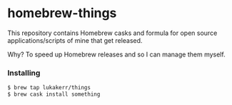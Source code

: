 # homebrew-things

This repository contains Homebrew casks and formula for open source applications/scripts
of mine that get released.

Why? To speed up Homebrew releases and so I can manage them myself.

### Installing

```bash
$ brew tap lukakerr/things
$ brew cask install something
```

